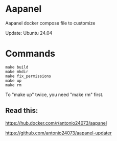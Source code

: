 # Aapanel

Aapanel docker compose file to customize

Update: Ubuntu 24.04

# Commands

```
make build
make mkdir
make fix_permissions
make up
make rm
```

To "make up" twice, you need "make rm" first.

## Read this:

https://hub.docker.com/r/antonio24073/aapanel

https://github.com/antonio24073/aapanel-updater

